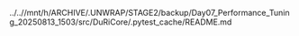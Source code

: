 ../..//mnt/h/ARCHIVE/.UNWRAP/STAGE2/backup/Day07_Performance_Tuning_20250813_1503/src/DuRiCore/.pytest_cache/README.md